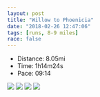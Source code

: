 ```yaml
---
layout: post
title: "Willow to Phoenicia"
date: "2018-02-26 12:47:06"
tags: [runs, 8-9 miles]
race: false
---
```

<ul>
 <li>Distance: 8.05mi</li>
 <li>Time: 1h14m24s</li>
 <li>Pace: 09:14</li>
</ul>

<img src='https://maps.googleapis.com/maps/api/staticmap?maptype=roadmap&path=enc:asx_GxvadMz@yPwMeP@iB~QiT`[hL`Ihf@lJpV{@zQdCzKyC`RZhQlNlFlI~Rl@pJ|ErF|MzBjD|TxIxMhWlJ`Wvm@tF`a@aUhSyGhZ}W|s@c_@tk@}]~WwYHaYeOeQfG}UzOyPfPoDtNx@bQ&key=AIzaSyC1MId7bFpkLXNAaYhBSTb8jLyiSqzbDtM&size=800x800&markers=color:yellow|label:S|42.07425,-74.23357&markers=color:green|label:F|42.08365000000001,-74.31289000000002'>

<img src='https://dgtzuqphqg23d.cloudfront.net/KZe3lQqe5SiF9jG-0sXDdqjvez6-VNhXKUxhd1IwAIs-768x768.jpg'>

<img src='https://dgtzuqphqg23d.cloudfront.net/IFGvawiCJ0Ixn841vp8ddvluy8Tq2xxlTUFtTYPkVzM-576x768.jpg'>

<img src='https://dgtzuqphqg23d.cloudfront.net/JQBa7_YavWI69pExlBilZ07P2tawB8OTInGbZYO1dG4-577x768.jpg'>
